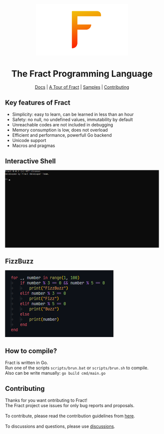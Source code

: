 <div align="center">
<p>
    <img width="300" src="https://raw.githubusercontent.com/fract-lang/resources/main/logo/fract.svg?sanitize=true">
</p>
<h1>The Fract Programming Language</h1>

[Docs](https://github.com/fract-lang/fract/tree/master/docs) |
[A Tour of Fract](https://github.com/fract-lang/fract/blob/master/docs/fract/a_tour_of_fract.md) |
[Samples](https://fract-lang.github.io/website/pages/samples.html) |
[Contributing](#contributing)

</div>

## Key features of Fract
+ Simplicity: easy to learn, can be learned in less than an hour
+ Safety: no null, no undefined values, immutability by default
+ Unreachable codes are not included in debugging
+ Memory consumption is low, does not overload
+ Efficient and performance, powerfull Go backend
+ Unicode support
+ Macros and pragmas

## Interactive Shell
<img src="https://github.com/fract-lang/resources/blob/main/preview/fract_cli.gif?raw=true">

## FizzBuzz
<img src="https://github.com/fract-lang/resources/blob/main/preview/fizzbuzz.png">

## How to compile?
Fract is written in Go. <br>
Run one of the scripts ``scripts/brun.bat`` or ``scripts/brun.sh`` to compile. <br>
Also can be write manually: ``go build cmd/main.go``

<h2 id="contributing">Contributing</h2>
Thanks for you want ontributing to Fract!
<br>
The Fract project use issues for only bug reports and proposals.
<br><br>
To contribute, please read the contribution guidelines from <a href="https://fract-lang.github.io/website/pages/contributor_guide.html">here</a>.
<br><br>
To discussions and questions, please use <a href="https://github.com/fract-lang/fract/discussions">discussions</a>.
